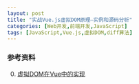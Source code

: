 ```yaml
---
layout: post
title: "实战Vue.js虚拟DOM原理—实例和源码分析"
categories: [Web开发,前端开发,JavaScript]
tags: [JavaScript,Vue.js,虚拟DOM,diff算法]
---
```












### 参考资料

0. [虚拟DOM在Vue中的实现](https://github.com/answershuto/learnVue/blob/master/docs/VirtualDOM%E4%B8%8Ediff(Vue%E5%AE%9E%E7%8E%B0).MarkDown)